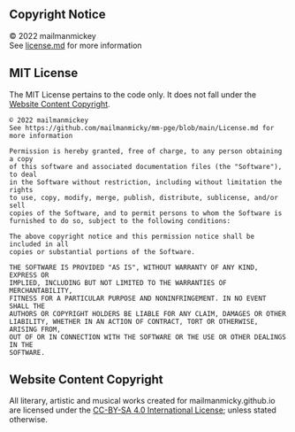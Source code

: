 <h2>Copyright Notice</h2>
© 2022 mailmanmickey
<br>
See <a href="https://github.com/mailmanmicky/mailmanmicky.github.io/blob/main/License.md">license.md</a> for more information

<h2>MIT License</h2> 

The MIT License pertains to the code only. It does not fall under the <a href="https://github.com/mailmanmicky/mailmanmicky.github.io/blob/main/License.md#website-content-copyright">Website Content Copyright</a>.

```
© 2022 mailmanmickey
See https://github.com/mailmanmicky/mm-pge/blob/main/License.md for more information

Permission is hereby granted, free of charge, to any person obtaining a copy
of this software and associated documentation files (the "Software"), to deal
in the Software without restriction, including without limitation the rights
to use, copy, modify, merge, publish, distribute, sublicense, and/or sell
copies of the Software, and to permit persons to whom the Software is
furnished to do so, subject to the following conditions:

The above copyright notice and this permission notice shall be included in all
copies or substantial portions of the Software.

THE SOFTWARE IS PROVIDED "AS IS", WITHOUT WARRANTY OF ANY KIND, EXPRESS OR
IMPLIED, INCLUDING BUT NOT LIMITED TO THE WARRANTIES OF MERCHANTABILITY,
FITNESS FOR A PARTICULAR PURPOSE AND NONINFRINGEMENT. IN NO EVENT SHALL THE
AUTHORS OR COPYRIGHT HOLDERS BE LIABLE FOR ANY CLAIM, DAMAGES OR OTHER
LIABILITY, WHETHER IN AN ACTION OF CONTRACT, TORT OR OTHERWISE, ARISING FROM,
OUT OF OR IN CONNECTION WITH THE SOFTWARE OR THE USE OR OTHER DEALINGS IN THE
SOFTWARE.
```

<h2>Website Content Copyright</h2>

All literary, artistic and musical works created for mailmanmicky.github.io are licensed under the <a href="https://creativecommons.org/licenses/by-sa/4.0/legalcode">CC-BY-SA 4.0 International License</a>; unless stated otherwise.
